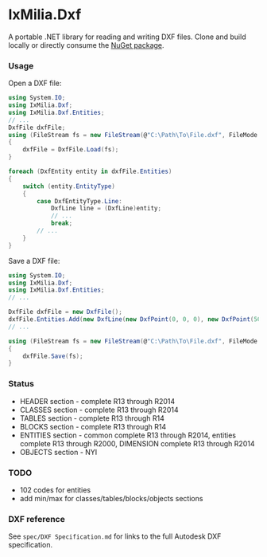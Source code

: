 ﻿IxMilia.Dxf
===========

A portable .NET library for reading and writing DXF files.  Clone and build
locally or directly consume the
[NuGet package](http://www.nuget.org/packages/IxMilia.Dxf/).

### Usage

Open a DXF file:

``` C#
using System.IO;
using IxMilia.Dxf;
using IxMilia.Dxf.Entities;
// ...
DxfFile dxfFile;
using (FileStream fs = new FileStream(@"C:\Path\To\File.dxf", FileMode.Open))
{
    dxfFile = DxfFile.Load(fs);
}

foreach (DxfEntity entity in dxfFile.Entities)
{
    switch (entity.EntityType)
    {
        case DxfEntityType.Line:
            DxfLine line = (DxfLine)entity;
            // ...
            break;
        // ...
    }
}
```

Save a DXF file:

``` C#
using System.IO;
using IxMilia.Dxf;
using IxMilia.Dxf.Entities;
// ...

DxfFile dxfFile = new DxfFile();
dxfFile.Entities.Add(new DxfLine(new DxfPoint(0, 0, 0), new DxfPoint(50, 50, 0)));
// ...

using (FileStream fs = new FileStream(@"C:\Path\To\File.dxf", FileMode.Open))
{
    dxfFile.Save(fs);
}
```

### Status

- HEADER section - complete R13 through R2014
- CLASSES section - complete R13 through R2014
- TABLES section - complete R13 through R14
- BLOCKS section - complete R13 through R14
- ENTITIES section - common complete R13 through R2014, entities complete R13 through R2000, DIMENSION complete R13 through R2014
- OBJECTS section - NYI

### TODO

- 102 codes for entities
- add min/max for classes/tables/blocks/objects sections

### DXF reference

See `spec/DXF Specification.md` for links to the full Autodesk DXF specification.
